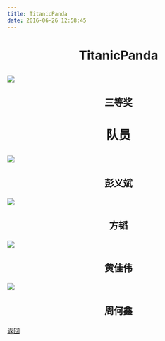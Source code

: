 ```yaml
---
title: TitanicPanda
date: 2016-06-26 12:58:45
---
```


# <p align="center">TitanicPanda</p>

![](http://og9nrsw1n.bkt.clouddn.com/%E5%8C%BA%E4%B8%89TitanicPanda.jpeg)

## <p align="center">三等奖</p>

# <p align="center">队员</p>

![](http://og9nrsw1n.bkt.clouddn.com/%E5%8C%BA%E4%B8%89%E5%BD%AD%E4%B9%89%E6%96%8C.jpeg)
## <p align="center">彭义斌</p>
![](http://og9nrsw1n.bkt.clouddn.com/%E5%8C%BA%E4%B8%89%E6%96%B9%E9%9F%AC.jpeg)
## <p align="center">方韬</p>
![](http://og9nrsw1n.bkt.clouddn.com/%E5%8C%BA%E4%B8%89%E9%BB%84%E4%BD%B3%E4%BC%9F.jpeg)
## <p align="center">黄佳伟</p>
![](http://og9nrsw1n.bkt.clouddn.com/%E5%8C%BA%E4%B8%89%E5%91%A8%E4%BD%95%E9%91%AB.jpeg)
## <p align="center">周何鑫</p>

[返回](../)